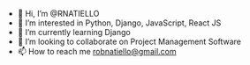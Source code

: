- 👋 Hi, I’m @RNATIELLO
- 👀 I’m interested in Python, Django, JavaScript, React JS
- 🌱 I’m currently learning Django
- 💞️ I’m looking to collaborate on Project Management Software
- 📫 How to reach me robnatiello@gmail.com

<!---
RNATIELLO/RNATIELLO is a ✨ special ✨ repository because its `README.md` (this file) appears on your GitHub profile.
You can click the Preview link to take a look at your changes.
--->
